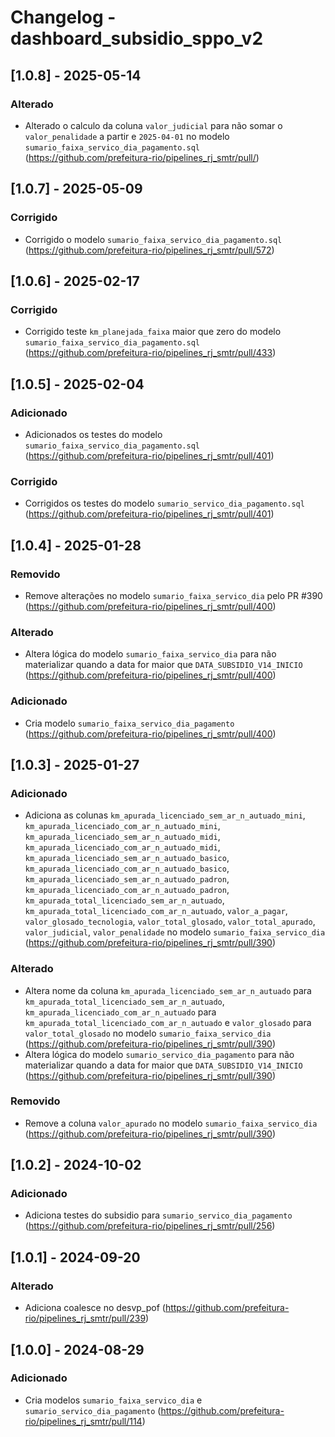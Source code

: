 # Changelog - dashboard_subsidio_sppo_v2

## [1.0.8] - 2025-05-14

### Alterado

- Alterado o calculo da coluna `valor_judicial` para não somar o `valor_penalidade` a partir e `2025-04-01` no modelo `sumario_faixa_servico_dia_pagamento.sql` (https://github.com/prefeitura-rio/pipelines_rj_smtr/pull/)

## [1.0.7] - 2025-05-09

### Corrigido

- Corrigido o modelo `sumario_faixa_servico_dia_pagamento.sql` (https://github.com/prefeitura-rio/pipelines_rj_smtr/pull/572)

## [1.0.6] - 2025-02-17

### Corrigido

- Corrigido teste `km_planejada_faixa` maior que zero do modelo `sumario_faixa_servico_dia_pagamento.sql` (https://github.com/prefeitura-rio/pipelines_rj_smtr/pull/433)

## [1.0.5] - 2025-02-04

### Adicionado

- Adicionados os testes do modelo `sumario_faixa_servico_dia_pagamento.sql` (https://github.com/prefeitura-rio/pipelines_rj_smtr/pull/401)

### Corrigido

- Corrigidos os testes do modelo `sumario_servico_dia_pagamento.sql` (https://github.com/prefeitura-rio/pipelines_rj_smtr/pull/401)

## [1.0.4] - 2025-01-28

### Removido

- Remove alterações no modelo `sumario_faixa_servico_dia` pelo PR #390 (https://github.com/prefeitura-rio/pipelines_rj_smtr/pull/400)

### Alterado

- Altera lógica do modelo `sumario_faixa_servico_dia` para não materializar quando a data for maior que `DATA_SUBSIDIO_V14_INICIO` (https://github.com/prefeitura-rio/pipelines_rj_smtr/pull/400)

### Adicionado

- Cria modelo `sumario_faixa_servico_dia_pagamento` (https://github.com/prefeitura-rio/pipelines_rj_smtr/pull/400)

## [1.0.3] - 2025-01-27

### Adicionado

- Adiciona as colunas `km_apurada_licenciado_sem_ar_n_autuado_mini`, `km_apurada_licenciado_com_ar_n_autuado_mini`, `km_apurada_licenciado_sem_ar_n_autuado_midi`, `km_apurada_licenciado_com_ar_n_autuado_midi`, `km_apurada_licenciado_sem_ar_n_autuado_basico`, `km_apurada_licenciado_com_ar_n_autuado_basico`, `km_apurada_licenciado_sem_ar_n_autuado_padron`, `km_apurada_licenciado_com_ar_n_autuado_padron`, `km_apurada_total_licenciado_sem_ar_n_autuado`, `km_apurada_total_licenciado_com_ar_n_autuado`, `valor_a_pagar`, `valor_glosado_tecnologia`, `valor_total_glosado`, `valor_total_apurado`, `valor_judicial`, `valor_penalidade` no modelo `sumario_faixa_servico_dia` (https://github.com/prefeitura-rio/pipelines_rj_smtr/pull/390)

### Alterado

- Altera nome da coluna `km_apurada_licenciado_sem_ar_n_autuado` para `km_apurada_total_licenciado_sem_ar_n_autuado`, `km_apurada_licenciado_com_ar_n_autuado` para `km_apurada_total_licenciado_com_ar_n_autuado` e `valor_glosado` para `valor_total_glosado` no modelo `sumario_faixa_servico_dia` (https://github.com/prefeitura-rio/pipelines_rj_smtr/pull/390)
- Altera lógica do modelo `sumario_servico_dia_pagamento` para não materializar quando a data for maior que `DATA_SUBSIDIO_V14_INICIO` (https://github.com/prefeitura-rio/pipelines_rj_smtr/pull/390)

### Removido

- Remove a coluna `valor_apurado` no modelo `sumario_faixa_servico_dia` (https://github.com/prefeitura-rio/pipelines_rj_smtr/pull/390)

## [1.0.2] - 2024-10-02

### Adicionado

- Adiciona testes do subsidio para `sumario_servico_dia_pagamento` (https://github.com/prefeitura-rio/pipelines_rj_smtr/pull/256)

## [1.0.1] - 2024-09-20

### Alterado

- Adiciona coalesce no desvp_pof (https://github.com/prefeitura-rio/pipelines_rj_smtr/pull/239)

## [1.0.0] - 2024-08-29

### Adicionado

- Cria modelos `sumario_faixa_servico_dia` e `sumario_servico_dia_pagamento` (https://github.com/prefeitura-rio/pipelines_rj_smtr/pull/114)